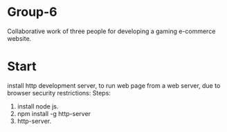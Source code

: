 # Group-6
Collaborative work of three people for developing a gaming e-commerce website.

# Start
install http development server,  to run  web page from a web server, due to browser security restrictions:
Steps:
1. install node js.
2. npm install -g http-server
3. http-server.